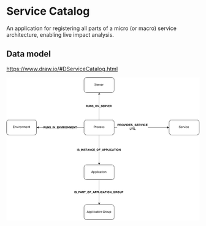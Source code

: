 # Service Catalog
An application for registering all parts of a micro (or macro) service architecture, enabling live impact analysis.

## Data model
https://www.draw.io/#DServiceCatalog.html

![Data model for the Service Graph](doc/ServiceCatalog.png)
